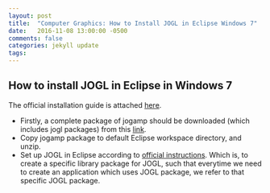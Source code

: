 ```yaml
---
layout: post
title:  "Computer Graphics: How to Install JOGL in Eclipse Windows 7"
date:   2016-11-08 13:00:00 -0500
comments: false
categories: jekyll update
tags: 
---
```


## How to install JOGL in Eclipse in Windows 7
The official installation guide is attached [here](http://jogamp.org/wiki/index.php/Downloading_and_installing_JOGL).
- Firstly, a complete package of jogamp should be downloaded (which includes jogl packages) from this [link]( https://jogamp.org/deployment/jogamp-current/archive/jogamp-all-platforms.7z).
- Copy jogamp package to default Eclipse workspace directory, and unzip.
- Set up JOGL in Eclipse according to [official instructions](https://jogamp.org/wiki/index.php/Setting_up_a_JogAmp_project_in_your_favorite_IDE#Eclipse_IDE_project). Which is, to create a specific library package for JOGL, such that everytime we need to create an application which uses JOGL package, we refer to that specific JOGL package.
